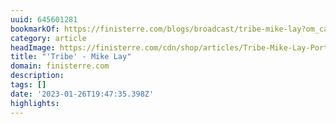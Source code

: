 ```yaml
---
uuid: 645601281
bookmarkOf: https://finisterre.com/blogs/broadcast/tribe-mike-lay?om_campaign=omme_2eb96116-b68_11802_18636
category: article
headImage: https://finisterre.com/cdn/shop/articles/Tribe-Mike-Lay-Portrait-Featured-Image.jpg?v=1642419099
title: "'Tribe' - Mike Lay"
domain: finisterre.com
description: 
tags: []
date: '2023-01-26T19:47:35.398Z'
highlights: 
---
```




